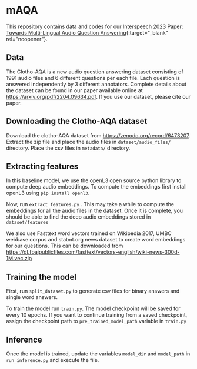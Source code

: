 # mAQA
This repository contains data and codes for our Interspeech 2023 Paper: [Towards Multi-Lingual Audio Question Answering](https://www.isca-speech.org/archive/pdfs/interspeech_2023/behera23_interspeech.pdf){:target="_blank" rel="noopener"}.

## Data


The Clotho-AQA is a new audio question answering dataset consisting of 1991 audio files and 6 different questions per each file. Each question is answered independently by 3 different annotators. Complete details about the dataset can be found in our paper available online at https://arxiv.org/pdf/2204.09634.pdf. If you use our dataset, please cite our paper.

##  Downloading the Clotho-AQA dataset
Download the clotho-AQA dataset from https://zenodo.org/record/6473207. Extract the zip file and place the audio files in `dataset/audio_files/` directory. Place the csv files in `metadata/` directory. 
##  Extracting features
In this baseline model, we use the openL3 open source python library to compute deep audio embeddings. To compute the embeddings first install openL3 using
`pip install openl3`.

Now, run `extract_features.py` . This may take a while to compute the embeddings for all the audio files in the dataset. Once it is complete, you should be able to find the deep audio embeddings stored in `dataset/features` 

We also use Fasttext word vectors trained on Wikipedia 2017, UMBC webbase corpus and statmt.org news dataset to create word embeddings for our questions. This can be downloaded from https://dl.fbaipublicfiles.com/fasttext/vectors-english/wiki-news-300d-1M.vec.zip 
##  Training the model
First, run `split_dataset.py` to generate csv files for binary answers and single word answers.

To train the model run `train.py`. The model checkpoint will be saved for every 10 epochs. If you want to continue training from a saved checkpoint, assign the checkpoint path to `pre_trained_model_path` variable in `train.py`
##  Inference
Once the model is trained, update the variables `model_dir` and `model_path` in `run_inference.py` and execute the file.
